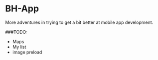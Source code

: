 # BH-App

More adventures in trying to get a bit better at mobile app development.

###TODO:
- Maps
- My list
- image preload

